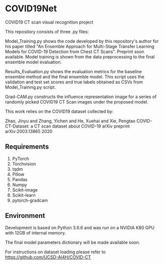 # COVID19Net
COVID19 CT scan visual recognition project

This repository consists of three .py files:

Model_Training.py shows the code developed by this repository's author for his paper titled "An Ensemble Approach for Multi-Stage Transfer Learning Models for COVID-19 Detection from Chest CT Scans". Preprint soon available. Model training is shown from the data preprocessing to the final ensemble model evaluation.

Results_Evaluation.py shows the evaluation metrics for the baseline ensemble method and the final ensemble model. This script uses the validation and test set scores and true labels obtained as CSVs from Model_Training.py script.

Grad-CAM.py constructs the influence representation image for a series of randomly picked COVID19 CT Scan images under the proposed model.

This work relies on the COVID19 dataset collected by:

Zhao, Jinyu and Zhang, Yichen and He, Xuehai and Xie, Pengtao
COVID-CT-Dataset: a CT scan dataset about COVID-19
arXiv preprint arXiv:2003.13865
2020

## Requirements

1. PyTorch
1. Torchvision
1. tqdm
1. Pillow
1. Pandas
1. Numpy
1. Scikit-image
1. Scikit-learn
1. pytorch-gradcam

## Environment

Development is based on Python 3.6.6 and was run on a NVIDIA K80 GPU with 12GB of internal memory.

The final model parameters dictionary will be made available soon.



For instructions on dataset loading please refer to https://github.com/UCSD-AI4H/COVID-CT
